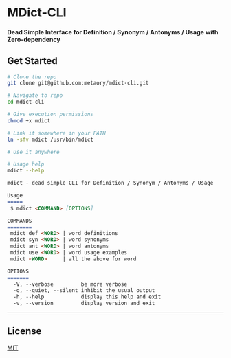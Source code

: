 MDict-CLI
==========

#### Dead Simple Interface for Definition / Synonym / Antonyms / Usage with Zero-dependency

Get Started
-----------

```bash
# Clone the repo
git clone git@github.com:metaory/mdict-cli.git

# Navigate to repo
cd mdict-cli

# Give execution permissions
chmod +x mdict

# Link it somewhere in your PATH
ln -sfv mdict /usr/bin/mdict

# Use it anywhere

# Usage help
mdict --help
```
```md
mdict - dead simple CLI for Definition / Synonym / Antonyms / Usage

Usage
=====
 $ mdict <COMMAND> [OPTIONS]

COMMANDS
========
 mdict def <WORD> | word definitions
 mdict syn <WORD> | word synonyms
 mdict ant <WORD> | word antonyms
 mdict use <WORD> | word usage examples
 mdict <WORD>     | all the above for word

OPTIONS
=======
  -V, --verbose         be more verbose
  -q, --quiet, --silent inhibit the usual output
  -h, --help            display this help and exit
  -v, --version         display version and exit
```

---

## License

[MIT](LICENSE)
